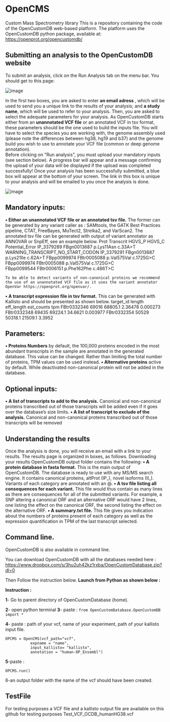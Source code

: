 # OpenCMS
 Custom Mass Spectrometry library 
This is a repository containing the code of the OpenCustomDB web-based platform.
The platform uses the OpenCustomDB python package, available at: https://openprot.org/opencustomdb/

## Submitting an analysis to the OpenCustomDB website ## 
To submit an analysis, click on the Run Analysis tab on the menu bar. You should get to this page:

![image](https://user-images.githubusercontent.com/65976013/170891347-5886043a-0057-4b10-b039-da6ddfcd9314.png)


In the first two boxes, you are asked to enter **an email adress** , which will be used to send you a unique link to the results of your analysis; and **a study name**, which will be used to refer to your analysis. Then, you are asked to select the adequate parameters for your analysis. As OpenCustomDB starts either from an **unannotated VCF file** or an annotated VCF in tsv format, these parameters should be the one used to build the inputs file. You will have to select the species you are working with, the genome assembly used (please note the differences between hg38, hg19 and b37) and the genome build you wish to use to annotate your VCF file (common or deep genome annotation).	
Before clicking on "Run analysis", you must upload your mandatory inputs (see section below). A progress bar will appear and a message confirming the upload of your data will be displayed if the upload was completed successfully!
 Once your analysis has been successfully submitted, a blue box will appear at the bottom of your screen. The link in this box is unique to your analysis and will be emailed to you once the analysis is done.
 
 ![image](https://user-images.githubusercontent.com/65976013/170891416-a5bd7015-e1c8-41fa-8be6-56797ca329ea.png)

 

## Mandatory inputs:
**•	Either an unannotated VCF file or an annotated tsv file.** The former can be generated by any variant caller as : SAMtools, the GATK Best Practices pipeline, CTAT, FreeBayes, MuTect2, Strelka2, and VarScan2.
The annotated tsv file can be generated with output of variant annotator as ANNOVAR or SnpEff, see an example below. 
Prot	Transcrit	HGVS_P	HGVS_C	Potential_Error
IP_3379289	FBgn0013687	p.Lys11Asn	c.33A>T	WARNING_TRANSCRIPT_NO_START_CODON
IP_3379291	FBgn0013687	p.Lys21Ile	c.62A>T	
FBpp0099974	FBtr0005088	p.Val575Val	c.1725G>C	
FBpp0099974	FBtr0005088	p.Val575Val	c.1725G>C	
FBpp0099544	FBtr0006151	p.Phe162Phe	c.486T>C	

	To be able to detect variants of non-canonical proteins we recommend the use of an unannotated VCF file as it uses the variant annotator OpenVar https://openprot.org/openvar/.
**•	A transcript expression file in tsv format.** This can be generated with Kallisto and should be presented as shown below.
target_id	length	eff_length	est_counts	tpm
FBtr0332346	69016	68805.1	2.36478	0.000273
FBtr0332348	69435	69224.1	34.6621	0.003977
FBtr0332354	50529	50318.1	21509.1	3.3952

## Parameters:
**•	Proteins Numbers** by default, the 100,000 proteins encoded in the most abundant transcripts in the sample are annotated in the generated database. This value can be changed. Rather than limiting the total number of proteins, TPM values can be used instead.
**•	Alternative proteins** active by default. While deactivated non-canonical protein will not be added in the database.

## Optional inputs:
**•	A list of transcripts to add to the analysis.** Canonical and non-canonical proteins transcribed out of those transcripts will be added even if it goes over the database’s size limits.
**•	A list of transcript to exclude of the analysis.** Canonical and non-canonical proteins transcribed out of those transcripts will be removed

## Understanding the results 
Once the analysis is done, you will receive an email with a link to your results. The results page is organized in boxes, as follows.
Downloading your results
OpenCustomDB output folder contains the following:
**•	A protein database in fasta format.** This is the main output of OpenCustomDB. The database is ready to use with any MS/MS search engine. It contains canonical proteins, altProt (IP_), novel isoforms (II_). Variants of each category are annotated with an @.
**•	A tsv file listing all consequences for each variant.** This file would thus contain as many lines as there are consequences for all of the submitted variants. For example, a SNP altering a canonical ORF and an alternative ORF would have 2 lines, one listing the effect on the canonical ORF, the second listing the effect on the alternative ORF.
**•	 A summary.txt file.** This file gives you indication about the numbers of proteins present of each category as well as the expression quantification in TPM of the last transcript selected.
 
## Command line.

OpenCustomDB is also available in command line.

You can download OpenCustomDB with all the databases needed here : https://www.dropbox.com/s/3hu2uh42kz1rxba/OpenCustomDatabase.zip?dl=0

Then Follow the instruction below.
**Launch from Python as shown below :**


**Instruction :**

**1**- Go to parent directory of OpenCustomDatabase (home).

**2**- open python terminal
**3**- paste :
``` from OpenCustomDatabase.OpenCustomDB import * ```

**4**- paste : path of your vcf, name of your experiment, path of your kallisto input file.
```
OPCMS = OpenCMS(vcf_path="vcf",
		   expname = "name",
		   input_kallisto= "kallisto",
		   annotation = "human-OP_Ensembl")
```
**5**-paste :
```
OPCMS.run()
```

6-an output folder with the name of the vcf should have been created.

## TestFile
For testing purposes a VCF file and a kallisto output file are available on this github for testing purposes
Test_VCF_OCDB_humanHG38.vcf
